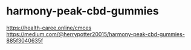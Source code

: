 # harmony-peak-cbd-gummies
https://health-caree.online/cmces  https://medium.com/@herrypotter20015/harmony-peak-cbd-gummies-885f3040635f
